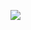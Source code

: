 ![](https://github.com/KvalheimRacing/MAT1110-kalkulus-linear-algebra/blob/master/img/john_snow.gif)
